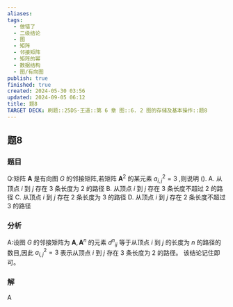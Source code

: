 ```yaml
---
aliases: 
tags:
  - 做错了
  - 二级结论
  - 图
  - 矩阵
  - 邻接矩阵
  - 矩阵的幂
  - 数据结构
  - 图/有向图
publish: true
finished: true
created: 2024-05-30 03:56
updated: 2024-09-05 06:12
title: 题8
TARGET DECK: 刷题::25DS-王道::第 6 章 图::6. 2 图的存储及基本操作::题8
---
```

## 题8
### 题目
Q:矩阵 $\mathbf{A}$ 是有向图 $G$ 的邻接矩阵,若矩阵 ${\mathbf{A}}^{2}$ 的某元素 ${a}_{i,j}^{2} = 3$ ,则说明 ().
A. 从顶点 $i$ 到 $j$ 存在 3 条长度为 2 的路径
B. 从顶点 $i$ 到 $j$ 存在 3 条长度不超过 2 的路径
C. 从顶点 $i$ 到 $j$ 存在 2 条长度为 3 的路径
D. 从顶点 $i$ 到 $j$ 存在 2 条长度不超过 3 的路径
### 分析
A:设图 $G$ 的邻接矩阵为 $\mathbf{A},{\mathbf{A}}^{n}$ 的元素 ${d}^{n}{}_{ij}$ 等于从顶点 $i$ 到 $j$ 的长度为 $n$ 的路径的数目,因此 ${a}_{i,j}^{2} = 3$ 表示从顶点 $i$ 到 $j$ 存在 3 条长度为 2 的路径。
该结论记住即可。
### 解
A
<!--ID: 1725556099680-->
